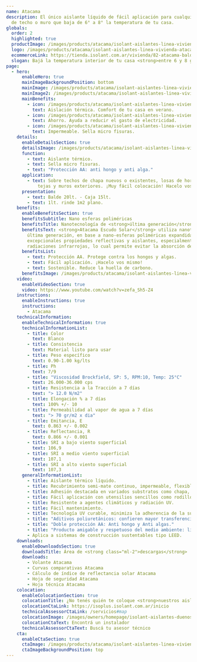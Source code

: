 ```yaml
---
name: Atacama
description: El único aislante líquido de fácil aplicación para cualquier tipo
  de techo o muro que baja de 6° a 8° la temperatura de tu casa.
globals:
  order: 2
  highlighted: true
  productImage: /images/products/atacama/isolant-aislantes-linea-vivienda-atacama-imagen-balde.png
  logo: /images/products/atacama/isolant-aislantes-linea-vivienda-atacama-escudo.jpg
  ecommerceLink: https://tienda.isolant.com.ar/vivienda/82-atacama-balde-20lt.html
  slogan: Bajá la temperatura interior de tu casa <strong>entre 6 y 8 grados</strong>
page:
  - hero:
      enableHero: true
      mainImageBackgroundPosition: bottom
      mainImage: /images/products/atacama/isolant-aislantes-linea-vivienda-atacama-imagen-fondo.jpg
      mainImage2: /images/products/atacama/isolant-aislantes-linea-vivienda-atacama-imagen-fondo-galpones-tinglados.jpg
      mainBenefits:
        - icon: /images/products/atacama/isolant-aislantes-linea-vivienda-atacama-beneficio-1.svg
          text: Aislación térmica. Comfort de tu casa en verano.
        - icon: /images/products/atacama/isolant-aislantes-linea-vivienda-atacama-beneficio-2.svg
          text: Ahorro. Ayuda a reducir el gasto de electricidad.
        - icon: /images/products/atacama/isolant-aislantes-linea-vivienda-atacama-beneficio-3.svg
          text: Impermeable. Sella micro fisuras.
    details:
      enableDetailsSection: true
      detailsImage: /images/products/atacama/isolant-aislantes-linea-vivienda-atacama-imagen-detalle-producto.jpg
      function:
        - text: Aislante térmico.
        - text: Sella micro fisuras.
        - text: "Protección AA: anti hongo y anti alga."
      application:
        - text: Sobre techos de chapa nuevos o existentes, losas de hormigón, terrazas,
            tejas y muros exteriores. ¡Muy fácil colocación! Hacelo vos mismo.
      presentation:
        - text: Balde 20lt. - Caja 15lt.
        - text: 1lt. rinde 1m2 plano.
    benefits:
      enableBenefitsSection: true
      benefitsSubtitle: Nano esferas poliméricas
      benefitsTitle: Nanotecnología de <strong>última generación</strong>
      benefitsText: <strong>Atacama Escudo Solar</strong> utiliza nanotecnología de
        última generación, en base a nano-esferas poliméricas expandidas que confieren
        excepcionales propiedades reflectivas y aislantes, especialmente de las
        radiaciones infrarrojas, lo cual permite evitar la absorción del calor solar.
      benefitsList:
        - text: Protección AA. Protege contra los hongos y algas.
        - text: Fácil aplicación. ¡Hacelo vos mismo!
        - text: Sostenible. Reduce la huella de carbono.
      benefitsImage: /images/products/atacama/isolant-aislantes-linea-vivienda-atacama-producto-beneficio-exclusivo.jpg
    video:
      enableVideoSection: true
      video: https://www.youtube.com/watch?v=zefa_Sh5-Z4
    instructions:
      enableInstructions: true
      instructions:
        - Atacama
    technicalInformation:
      enableTechnicalInformation: true
      technicalInformationList:
        - title: Color
          text: Blanco
        - title: Consistencia
          text: Material listo para usar
        - title: Peso específico
          text: 0.90-1.00 kg/lts
        - title: Ph
          text: 7/9
        - title: "Viscosidad Brockfield, SP: 5, RPM:10, Temp: 25°C"
          text: 26.000-36.000 cps
        - title: Resistencia a la Tracción a 7 días
          text: "> 12.0 N/m2"
        - title: Elongación % a 7 días
          text: 100% +/- 10
        - title: Permeabilidad al vapor de agua a 7 días
          text: "> 70 gr/m2 x dia"
        - title: Emitancia, E
          text: 0.863 +/- 0.002
        - title: Reflectancia, R
          text: 0.866 +/- 0.001
        - title: SRI a bajo viento superficial
          text: 106,9
        - title: SRI a medio viento superficial
          text: 107,1
        - title: SRI a alto viento superficial
          text: 107,3
      generalInformationList:
        - title: Aislante térmico líquido.
        - title: Recubrimiento semi-mate continuo, impermeable, flexible y elástico.
        - title: Adhesión destacada en variados substratos como chapa, hormigón, morteros, baldosas, etc.
        - title: Fácil aplicación con utensilios sencillos como rodillo de lana sintética y/o pinceleta, así como equipos de alto rendimiento tipo Airless.
        - title: Resistente a agentes climáticos y radiación UV.
        - title: Fácil mantenimiento.
        - title: Tecnología UV curable, minimiza la adherencia de la suciedad, smog, esporas extendiendo las cualidades de la película.
        - title: "Aditivos poliuretánicos: confieren mayor transferencia y aplicabilidad del producto. Otorga óptima adherencia al sustrato."
        - title: "Doble protección AA: Anti hongo y Anti algas."
        - title: "Producto amigable y respetuoso del medio ambiente: libre de APOE, libre de Formaldehido, libre de amoníaco, bajo VOC."
        - Aplica a sistemas de construcción sustentables tipo LEED.
    downloads:
      enableDownloadsSection: true
      downloadsTitle: Área de <strong class="ml-2">descargas</strong>
      downloads:
        - Volante Atacama
        - Curvas comparativas Atacama
        - Cálculo de índice de reflectancia solar Atacama
        - Hoja de seguridad Atacama
        - Hoja técnica Atacama
    colocation:
      enableColocationSection: true
      colocationTitle: ¿No tenés quién te coloque <strong>nuestros aislantes?</strong>
      colocationCtaLink: https://isoplus.isolant.com.ar/inicio
      technicalAssessorCtaLink: /servicios#map
      colocationImage: /images/owners/homepage/isolant-aislantes-duenos-e-inquilinos-isoplus-colocation.jpg
      colocationCtaText: Encontrá un instalador
      technicalAssessorCtaText: Buscá tu asesor técnico
    cta:
      enableCtaSection: true
      ctaImage: /images/products/atacama/isolant-aislantes-linea-vivienda-atacama-cta-imagen.jpg
      ctaImageBackgroundPosition: top
---
```

